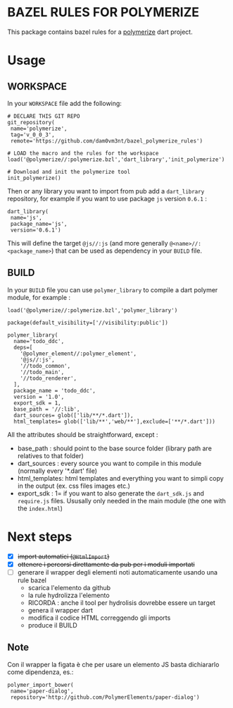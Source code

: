 # BAZEL RULES FOR POLYMERIZE

This package contains bazel rules for a [polymerize]() dart project.

# Usage

##  WORKSPACE

In your `WORKSPACE` file add the following:

    # DECLARE THIS GIT REPO
    git_repository(
     name='polymerize',
     tag='v_0_0_3',
     remote='https://github.com/dam0vm3nt/bazel_polymerize_rules')

    # LOAD the macro and the rules for the workspace
    load('@polymerize//:polymerize.bzl','dart_library','init_polymerize')

    # Download and init the polymerize tool
    init_polymerize()

Then or any library you want to import from pub add a `dart_library` repository, for example if you want to use  package `js` version `0.6.1` :

    dart_library(
     name='js',
     package_name='js',
     version='0.6.1')

This will define the target `@js//:js` (and more generally `@<name>//:<package_name>`) that can be used as dependency in your `BUILD` file.

## BUILD

In your `BUILD` file you can use `polymer_library` to compile a dart polymer module, for example :

    load('@polymerize//:polymerize.bzl','polymer_library')

    package(default_visibility=['//visibility:public'])

    polymer_library(
      name='todo_ddc',
      deps=[
        '@polymer_element//:polymer_element',
        '@js//:js',
        '//todo_common',
        '//todo_main',
        '//todo_renderer',
      ],
      package_name = 'todo_ddc',
      version = '1.0',
      export_sdk = 1,
      base_path = '//:lib',
      dart_sources= glob(['lib/**/*.dart']),
      html_templates= glob(['lib/**','web/**'],exclude=['**/*.dart']))

All the attributes should be straightforward, except :

 - base_path : should point to the base source folder (library path are relatives to that folder)
 - dart_sources : every source you want to compile in this module (normally every '*.dart' file)
 - html_templates: html templates and everything you want to simpli copy in the output (ex. css files images etc.)
 - export_sdk : 1= if you want to also generate the `dart_sdk.js` and `require.js` files. Ususally only needed in the main module (the one with the `index.html`)




# Next steps

 - [x] ~~import automatici (`@HtmlImport`)~~
 - [x] ~~ottenere i percorsi direttamente da pub per i moduli importati~~
 - [ ] generare il wrapper degli elementi noti automaticamente usando una rule bazel
   - scarica l'elemento da github
   - la rule hydrolizza l'elemento
	- RICORDA : anche il tool per hydrolisis dovrebbe essere un target
   - genera il wrapper dart
   - modifica il codice HTML correggendo gli imports
   - produce il BUILD

## Note

Con il wrapper la figata è che per usare un elemento JS basta dichiararlo come dipendenza, es.:

    polymer_import_bower(
     name='paper-dialog',
     repository='http://github.com/PolymerElements/paper-dialog')
